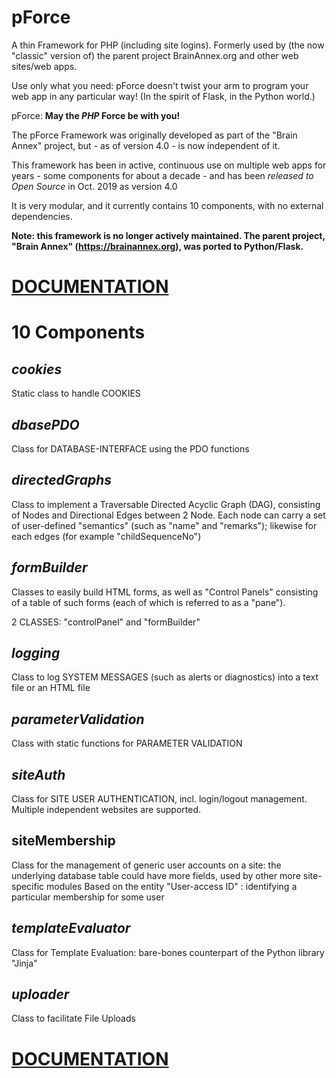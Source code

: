 # pForce
A thin Framework for PHP (including site logins).  Formerly used by (the now "classic" version of) the parent project BrainAnnex.org and other web sites/web apps.

Use only what you need: pForce doesn't twist your arm to program your web app in any particular way! (In the spirit of Flask, in the Python world.)

pForce: **May the *PHP* Force be with you!**


The pForce Framework was originally developed as part of the "Brain Annex" project, but - as of version 4.0 - is now independent of it.

This framework has been in active, continuous use on multiple web apps for years - some components for about a decade - and has been *released to Open Source* in Oct. 2019 as version 4.0

It is very modular, and it currently contains 10 components, with no external dependencies.

**Note: this framework is no longer actively maintained. The parent project, "Brain Annex" (https://brainannex.org), was ported to Python/Flask.** 


# [DOCUMENTATION](https://brainannex.org/viewer.php?ac=2&cat=20)



# 10 Components

## *cookies*

Static class to handle COOKIES 


 

## *dbasePDO*

Class for DATABASE-INTERFACE using the PDO functions   


 

## *directedGraphs*

Class to implement a Traversable Directed Acyclic Graph (DAG), consisting of Nodes and Directional Edges between 2 Node.
Each node can carry a set of user-defined "semantics" (such as "name" and "remarks"); likewise for each edges (for example "childSequenceNo") 


 

## *formBuilder*

Classes to easily build HTML forms, as well as "Control Panels" consisting of a table of such forms (each of which is referred to as a "pane").

2 CLASSES:  "controlPanel" and "formBuilder" 


 

## *logging*

Class to log SYSTEM MESSAGES (such as alerts or diagnostics) into a text file or an HTML file

 

## *parameterValidation*

Class with static functions for PARAMETER VALIDATION


 

## *siteAuth*

Class for SITE USER AUTHENTICATION, incl. login/logout management.
Multiple independent websites are supported.

 

## siteMembership

Class for the management of generic user accounts on a site: the underlying database table could have more fields, used by other more site-specific modules
Based on the entity "User-access ID" : identifying a particular membership for some user

 

## *templateEvaluator*

Class for Template Evaluation: bare-bones counterpart of the Python library "Jinja"



## *uploader*

Class to facilitate File Uploads

# [DOCUMENTATION](https://brainannex.org/viewer.php?ac=2&cat=20)
